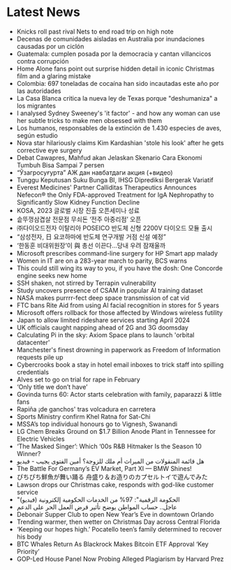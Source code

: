 # Latest News
-  Knicks roll past rival Nets to end road trip on high note
-  Decenas de comunidades aisladas en Australia por inundaciones causadas por un ciclón
-  Guatemala: cumplen posada por la democracia y cantan villancicos contra corrupción
-  Home Alone fans point out surprise hidden detail in iconic Christmas film and a glaring mistake
-  Colombia: 697 toneladas de cocaína han sido incautadas este año por las autoridades
-  La Casa Blanca critica la nueva ley de Texas porque "deshumaniza" a los migrantes
-  I analysed Sydney Sweeney's 'it factor' - and how any woman can use her subtle tricks to make men obsessed with them
-  Los humanos, responsables de la extinción de 1.430 especies de aves, según estudio
-  Nova star hilariously claims Kim Kardashian 'stole his look' after he gets corrective eye surgery
-  Debat Cawapres, Mahfud akan Jelaskan Skenario Cara Ekonomi Tumbuh Bisa Sampai 7 persen
-  “Ўзагросуғурта” АЖ дан навбатдаги акция (+видео)
-  Tunggu Keputusan Suku Bunga BI, IHSG Diprediksi Bergerak Variatif
-  Everest Medicines' Partner Calliditas Therapeutics Announces Nefecon® the Only FDA-approved Treatment for IgA Nephropathy to Significantly Slow Kidney Function Decline
-  KOSA, 2023 글로벌 시장 진출 오픈세미나 성료
-  솥뚜껑삼겹살 전문점 무쇠돈 ‘전주 아중리점’ 오픈
-  ㈜다이오드전자 이탈리아 POSEICO 반도체 신형 2200V 다이오드 모듈 출시
-  “삼성전자, 日 요코하마에 반도체 연구개발 거점 신설 예정”
-  ‘한동훈 비대위원장’이 與 총선 이끈다…당내 우려 잠재울까
-  Microsoft prescribes command-line surgery for HP Smart app malady
-  Women in IT are on a 283-year march to parity, BCS warns
-  This could still wing its way to you, if you have the dosh: One Concorde engine seeks new home
-  SSH shaken, not stirred by Terrapin vulnerability
-  Study uncovers presence of CSAM in popular AI training dataset
-  NASA makes purrrr-fect deep space transmission of cat vid
-  FTC bans Rite Aid from using AI facial recognition in stores for 5 years
-  Microsoft offers rollback for those affected by Windows wireless futility
-  Japan to allow limited rideshare services starting April 2024
-  UK officials caught napping ahead of 2G and 3G doomsday
-  Calculating Pi in the sky: Axiom Space plans to launch 'orbital datacenter'
-  Manchester's finest drowning in paperwork as Freedom of Information requests pile up
-  Cybercrooks book a stay in hotel email inboxes to trick staff into spilling credentials
-  Alves set to go on trial for rape in February
-  ‘Only title we don’t have’
-  Govinda turns 60: Actor starts celebration with family, paparazzi & little fans
-  Rapiña ¡de ganchos' tras volcadura en carretera
-  Sports Ministry confirm Khel Ratna for Sat-Chi
-  MSSA’s top individual honours go to Vignesh, Swanandi
-  LG Chem Breaks Ground on $1.7 Billion Anode Plant in Tennessee for Electric Vehicles
-  ‘The Masked Singer’: Which ‘00s R&B Hitmaker Is the Season 10 Winner?
-  هل قائمة المنقولات من الميراث أم ملك للزوجة؟ أمين الفتوى يجيب - فيديو
-  The Battle For Germany’s EV Market, Part XI — BMW Shines!
-  ぴちぴち鮮魚が舞い踊る 舟盛り＆お造りのカプセルトイで遊んでみた
-  Lawson drops our Christmas cake, responds with god-like customer service
-  "الحكومة الرقمية": 97% من الخدمات الحكومية إلكترونية (فيديو)
-  عاجل.. حساب المواطن يوضح تأثير قرض العمل الحر على الدعم
-  Debonair Supper Club to open New Year’s Eve in downtown Orlando
-  Trending warmer, then wetter on Christmas Day across Central Florida
-  ‘Keeping our hopes high.’ Pocatello teen’s family determined to recover his body
-  BTC Whales Return As Blackrock Makes Bitcoin ETF Approval ‘Key Priority’
-  GOP-Led House Panel Now Probing Alleged Plagiarism by Harvard Prez

